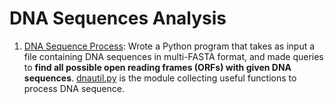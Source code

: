 # DNA Sequences Analysis

1. [DNA Sequence Process](https://github.com/hsuanhao/Projects/blob/master/DNA_Sequences_Analysis/DNA_Sequences_Process.ipynb): Wrote a Python program that takes as input a file containing DNA sequences in multi-FASTA format, and made queries to **find all possible open reading frames (ORFs) with given DNA sequences**. [dnautil.py](https://github.com/hsuanhao/Projects/blob/master/DNA_Sequences_Analysis/dnautil.py) is the module collecting useful functions to process DNA sequence.
